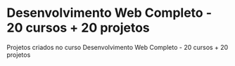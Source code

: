 # Desenvolvimento Web Completo - 20 cursos + 20 projetos
 Projetos criados no curso Desenvolvimento Web Completo - 20 cursos + 20 projetos
